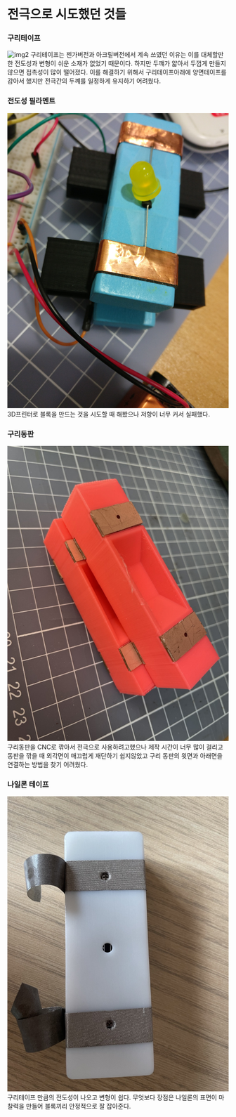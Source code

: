 # 전극으로 시도했던 것들 

### 구리테이프
![img2](/PCB/Legacy/구리테이프.jpeg)
구리테이프는 젠가버전과 아크릴버전에서 계속 쓰였던 이유는 이를 대체할만한 전도성과 변형이 쉬운 소재가 없었기 때문이다. 하지만 두꺠가 얇아서 두껍게 만들지 않으면 접촉성이 많이 떨어졌다. 이를 해결하기 위해서 구리테이프아래에 양면테이프를 감아서 했지만 전극간의 두꼐를 일정하게 유지하기 어려웠다. 


### 전도성 필라멘트 
![img3](/PCB/Legacy/전도성필라멘트.jpeg)
3D프린터로 블록을 만드는 것을 시도할 때 해봤으나 저항이 너무 커서 실패했다. 

### 구리동판
![img](/CNC/동판cnc.jpeg)
구리동판을 CNC로 깎아서 전극으로 사용하려고했으나 제작 시간이 너무 많이 걸리고 동판을 깎을 때 외각면이 매끄럽게 재단하기 쉽지않았고 구리 동판의 윗면과 아래면을 연결하는 방법을 찾기 어려웠다.

### 나일론 테이프 
![img1](/PCB/Jeju/Nylon.jpeg)
구리테이프 만큼의 전도성이 나오고 변형이 쉽다. 무엇보다 장점은 나일론의 표면이 마찰력을 만들어 블록끼리 안정적으로 잘 잡아준다. 